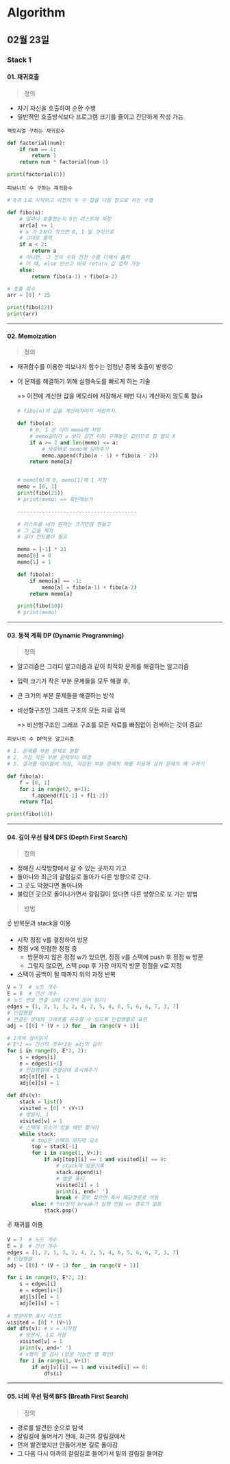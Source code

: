 # Algorithm

## 02월 23일

### Stack 1



 #### 01. 재귀호출

> 정의

- 자기 자신을 호출하여 순환 수행
- 일반적인 호출방식보다 프로그램 크기를 줄이고 간단하게 작성 가능



`팩토리얼 구하는 재귀함수`

```python
def factorial(num):
    if num == 1:
        return 1
    return num * factorial(num-1)

print(factorial(5))
```



`피보나치 수 구하는 재귀함수`

```python
# 0과 1로 시작하고 이전의 두 수 합을 다음 항으로 하는 수열

def fibo(a):
    # 얼마나 호출했는지 0인 리스트에 저장
    arr[a] += 1
    # a 가 2보다 작으면 0, 1 일 것이므로
    # 그대로 출력
    if a < 2:
        return a
    # 아니면, 그 전의 수와 전전 수를 더해서 출력
    # 이 때, else 안쓰고 바로 return 값 입력 가능
    else:
        return fibo(a-1) + fibo(a-2)

# 호출 회수
arr = [0] * 25

print(fibo(22))
print(arr)
```



---------------------------------------



#### 02. Memoization

> 정의

- 재귀함수를 이용한 피보나치 함수는 엄청난 중복 호출이 발생😖

- 이 문제를 해결하기 위해 실행속도를 빠르게 하는 기술

  => 이전에 계산한 값을 메모리에 저장해서 매번 다시 계산하지 않도록 함👍

  ```python
  # fibo(n)의 값을 계산하자마자 저장하자.
  
  def fibo(a):
      # 0, 1 은 이미 memo에 저장
      # memo길이가 a 보다 길면 이미 구해놓은 값이므로 할 필요 X
      if a >= 2 and len(memo) <= a:
          # 바로바로 memo에 담아주기
          memo.append(fibo(a - 1) + fibo(a - 2))
      return memo[a]
  
  
  # memo[0]에 0, memo[1]에 1 저장
  memo = [0, 1]
  print(fibo(25))
  # print(memo) => 확인해보기
  
  ---------------------------------------
  
  # 리스트를 내가 원하는 크기만큼 만들고
  # 그 값을 찍자
  # 길이 컨트롤이 필요
  
  memo = [-1] * 21
  memo[0] = 0
  memo[1] = 1
  
  def fibo(a):
      if memo[a] == -1:
          memo[a] = fibo(a-1) + fibo(a-2)
      return memo[a]
  
  print(fibo(10))
  # print(memo)
  ```



---------------------------------------



#### 03. 동적 계획 DP (Dynamic Programming)

> 정의

- 알고리즘은 그리디 알고리즘과 같이 최적화 문제를 해결하는 알고리즘

- 입력 크기가 작은 부분 문제들을 모두 해결 후,

- 큰 크기의 부분 문제들을 해결하는 방식

- 비선형구조인 그래프 구조의 모든 자료 검색

  => 비선형구조인 그래프 구조를 모든 자료를 빠짐없이 검색하는 것이 중요!



`피보나치 수 DP적용 알고리즘`

```python
# 1. 문제를 부분 문제로 분할
# 2. 가장 작은 부분 문제부터 해결
# 3. 결과를 테이블에 저장, 저장된 부분 문제의 해를 이용해 상위 문제의 해 구하기

def fibo(a):
    f = [0, 1]
    for i in range(2, a+1):
        f.append(f[i-1] + f[i-2])
    return f[a]

print(fibo(10))
```



---------------------------------------



#### 04. 깊이 우선 탐색  DFS (Depth First Search)

> 정의

- 정해진 시작방향에서 갈 수 있는 곳까지 가고 
- 돌아나와 최근의 갈림길로 돌아가 다른 방향으로 간다.
- 그 곳도 막혔다면 돌아나와
- 불렀던 곳으로 돌아나가면서 갈림길이 있다면 다른 방향으로 또 가는 방법



> 방법

☝ 반복문과 stack을 이용

- 시작 정점 v를 결정하여 방문
- 정점 v에 인접한 정점 중
  - 방문하지 않은 정점 w가 있으면, 정점 v를 스택에 push 후 정점 w 방문
  - 그렇지 않으면, 스택 pop 후 가장 마지막 방문 정점을 v로 지정 
- 스택이 공백이 될 때까지 위의 과정 반복

```python
V = 7  # 노드 개수
E = 8  # 간선 개수
# 노드 번호 연결 상태 (2개씩 끊어 읽기)
edges = [1, 2, 1, 3, 2, 4, 2, 5, 4, 6, 5, 6, 6, 7, 3, 7]
# 인접행렬
# 연결된 상태의 그래프를 유추할 수 있도록 인접행렬로 표현
adj = [[0] * (V + 1) for _ in range(V + 1)]

# 2개씩 끊어읽기
# E*2 => 간선의 갯수*2는 adj의 길이
for i in range(0, E*2, 2):
    s = edges[i]
    e = edges[i+1]
    # 인접행렬에 연결상태 표시해주기
    adj[s][e] = 1
    adj[e][s] = 1
    
def dfs(v):
    stack = list()
    visited = [0] * (V+1)
    # 방문시, 1
    visited[v] = 1
    # 스택에 요소가 있을 때만 할거야
    while stack:
        # top은 스택의 마지막 요소
        top = stack[-1]
        for i in range(1, V+1):
            if adj[top][i] == 1 and visited[i] == 0:
                # stack에 방문기록
                stack.append(i)
                # 방문 표시
                visited[i] = 1
                print(i, end=' ')
                break # 경로 찾으면 즉시 해당경로로 이동
        else: # for문의 break가 실행 안됨 => 경로가 없음
            stack.pop()
```



✌ 재귀를 이용

```python
V = 7  # 노드 개수
E = 8  # 간선 개수
edges = [1, 2, 1, 3, 2, 4, 2, 5, 4, 6, 5, 6, 6, 7, 3, 7]
# 인접행렬
adj = [[0] * (V + 1) for _ in range(V + 1)]

for i in range(0, E*2, 2):
    s = edges[i]
    e = edges[i+1]
    adj[s][e] = 1
    adj[e][s] = 1
    
# 방문여부 표시 리스트
visited = [0] * (V+1)
def dfs(v): # v = 시작점
    # 방문시, 1로 저장
    visited[v] = 1
    print(v, end=' ')
    # v행의 열 검사 (방문 가능한 열 확인)
    for i in range(1, V+1):
        if adj[v][i] == 1 and visited[i] == 0:
            dfs(i)
```



---------------------------------------



#### 05. 너비 우선 탐색 BFS (Breath First Search)

> 정의

- 경로를 발견한 순으로 탐색
- 갈림길에 들어서기 전에, 최근의 갈림길에서
- 먼저 발견했지만 안들어가본 길로 돌아감
- 그 다음 다시 아까의 갈림길로 들어가서 밑의 갈림길 들어감
